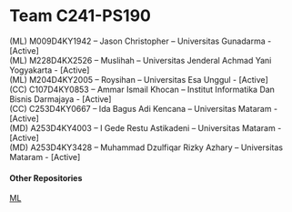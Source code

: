 # Team C241-PS190 <br>

(ML) M009D4KY1942 – Jason Christopher – Universitas Gunadarma - [Active]<br>
(ML) M228D4KX2526 – Muslihah – Universitas Jenderal Achmad Yani Yogyakarta - [Active]<br>
(ML) M204D4KY2005 – Roysihan – Universitas Esa Unggul - [Active]<br>
(CC)  C107D4KY0853 – Ammar Ismail Khocan – Institut Informatika Dan Bisnis Darmajaya - [Active]<br>
(CC)  C253D4KY0667 – Ida Bagus Adi Kencana – Universitas Mataram - [Active]<br>
(MD) A253D4KY4003 – I Gede Restu Astikadeni – Universitas Mataram - [Active]<br>
(MD) A253D4KY3428 – Muhammad Dzulfiqar Rizky Azhary – Universitas Mataram - [Active]<br>

#### Other Repositories

[ML](https://github.com/JC0ffee/mychatbot)
